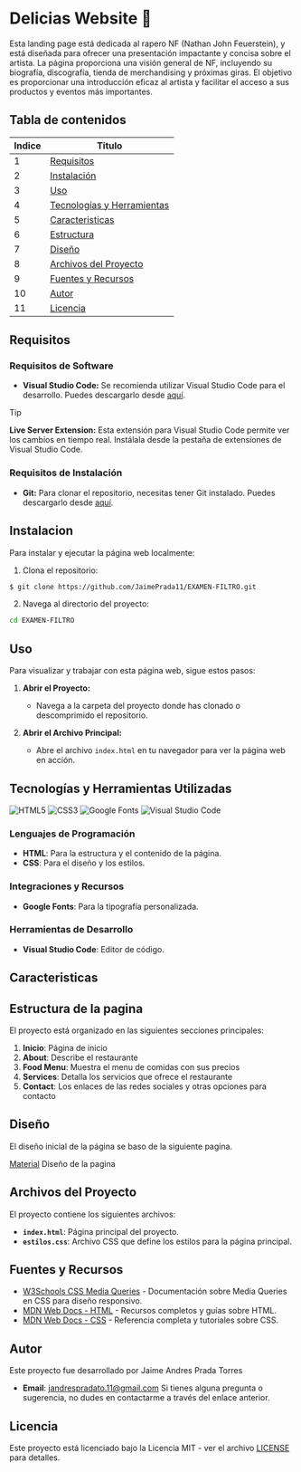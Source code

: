 # Delicias Website 🍟

Esta landing page está dedicada al rapero NF (Nathan John Feuerstein), y está diseñada para ofrecer una presentación impactante y concisa sobre el artista. La página proporciona una visión general de NF, incluyendo su biografía, discografía, tienda de merchandising y próximas giras. El objetivo es proporcionar una introducción eficaz al artista y facilitar el acceso a sus productos y eventos más importantes.

## Tabla de contenidos

| Indice | Titulo |
|--|--|
| 1 | [Requisitos](#requisitos)|
| 2 | [Instalación](#instalacion)|
| 3 | [Uso](#uso)|
| 4 | [Tecnologías y Herramientas](#tecnologías-y-herramientas-utilizadas) |
| 5 | [Caracteristicas](#caracteristicas)|
| 6 | [Estructura](#estructura-de-la-pagina) |
| 7 | [Diseño](#diseño)|
| 8 | [Archivos del Proyecto](#archivos-del-proyecto) |
| 9 | [Fuentes y Recursos](#fuentes-y-recursos)|
| 10 | [Autor](#autor)|
| 11 | [Licencia](#licencia)|


## Requisitos

### Requisitos de Software

- **Visual Studio Code:** Se recomienda utilizar Visual Studio Code para el desarrollo. Puedes descargarlo desde [aquí](https://code.visualstudio.com/).
  
> [!TIP]
> **Live Server Extension:** Esta extensión para Visual Studio Code permite ver los cambios en tiempo real. Instálala desde la pestaña de extensiones de Visual Studio Code.


### Requisitos de Instalación

- **Git:** Para clonar el repositorio, necesitas tener Git instalado. Puedes descargarlo desde [aquí](https://git-scm.com/).


## Instalacion
Para instalar y ejecutar la página web localmente:

   1. Clona el repositorio:
   ```bash
   $ git clone https://github.com/JaimePrada11/EXAMEN-FILTRO.git
   ```
   2. Navega al directorio del proyecto:
   
   ```bash
   cd EXAMEN-FILTRO
   ```

## Uso
Para visualizar y trabajar con esta página web, sigue estos pasos:
1. **Abrir el Proyecto:**
   - Navega a la carpeta del proyecto donde has clonado o descomprimido el repositorio.
     
2. **Abrir el Archivo Principal:**
   - Abre el archivo `index.html` en tu navegador para ver la página web en acción.



## Tecnologías y Herramientas Utilizadas

![HTML5](https://img.shields.io/badge/html5-%23E34F26.svg?style=for-the-badge&logo=html5&logoColor=white)
![CSS3](https://img.shields.io/badge/css3-%231572B6.svg?style=for-the-badge&logo=css3&logoColor=white)
![Google Fonts](https://img.shields.io/badge/Google%20Fonts-%23F5F5F5.svg?style=for-the-badge&logo=googlefonts&logoColor=black)
![Visual Studio Code](https://img.shields.io/badge/Visual%20Studio%20Code-%230078d7.svg?style=for-the-badge&logo=visual-studio-code&logoColor=white)

### Lenguajes de Programación
- **HTML**: Para la estructura y el contenido de la página.
- **CSS**: Para el diseño y los estilos.

### Integraciones y Recursos
- **Google Fonts**: Para la tipografía personalizada.

### Herramientas de Desarrollo
- **Visual Studio Code**: Editor de código.


## Caracteristicas



## Estructura de la pagina

El proyecto está organizado en las siguientes secciones principales:

1. **Inicio**: Página de inicio
2. **About**: Describe el restaurante
3. **Food Menu**: Muestra el menu de comidas con sus precios
4. **Services**: Detalla los servicios que ofrece el restaurante 
5. **Contact**: Los enlaces de las redes sociales y otras opciones para contacto

## Diseño

El diseño inicial de la página se baso de la siguiente pagina.

[Material](https://drive.google.com/file/d/1acVk7UOxJ-3wNT9RNI2WX0lLeb3clqNe/view) Diseño de la pagina



## Archivos del Proyecto

El proyecto contiene los siguientes archivos:

- **`index.html`**: Página principal del proyecto.
- **`estilos.css`**: Archivo CSS que define los estilos para la página principal.


## Fuentes y Recursos
- [W3Schools CSS Media Queries](https://www.w3schools.com/css/css_rwd_mediaqueries.asp) - Documentación sobre Media Queries en CSS para diseño responsivo.
- [MDN Web Docs - HTML](https://developer.mozilla.org/en-US/docs/Web/HTML) - Recursos completos y guías sobre HTML.
- [MDN Web Docs - CSS](https://developer.mozilla.org/en-US/docs/Web/CSS) - Referencia completa y tutoriales sobre CSS.

## Autor
Este proyecto fue desarrollado por Jaime Andres Prada Torres

- **Email**: [jandrespradato.11@gmail.com](mailto:jandrespradato.11@gmail.com)
Si tienes alguna pregunta o sugerencia, no dudes en contactarme a través del enlace anterior.

## Licencia

Este proyecto está licenciado bajo la Licencia MIT - ver el archivo [LICENSE](LICENSE) para detalles.
